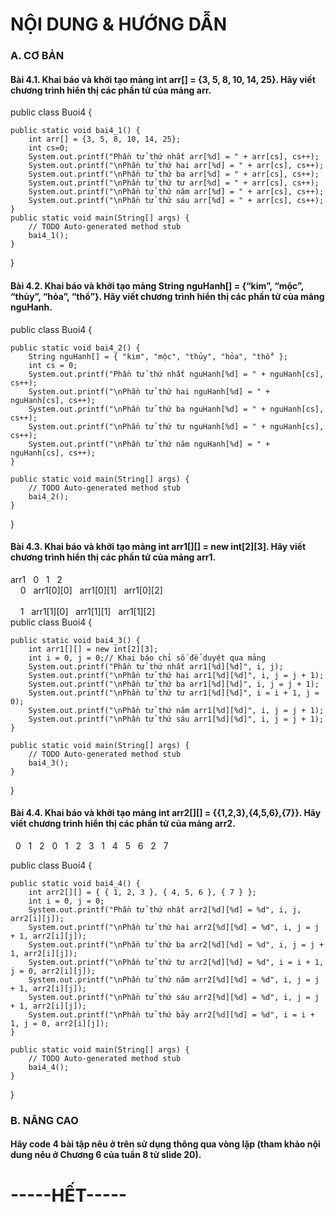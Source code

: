 <h1>NỘI DUNG & HƯỚNG DẪN</h1>
<h3>A. CƠ BẢN</h3>
<h4>Bài 4.1. Khai báo và khởi tạo mảng int arr[] = {3, 5, 8, 10, 14, 25}. Hãy viết chương trình hiển thị các phần tử của mảng arr.</h4>
public class Buoi4 {

	public static void bai4_1() {
		int arr[] = {3, 5, 8, 10, 14, 25};
		int cs=0;
		System.out.printf("Phần tử thứ nhất arr[%d] = " + arr[cs], cs++);
		System.out.printf("\nPhần tử thứ hai arr[%d] = " + arr[cs], cs++);
		System.out.printf("\nPhần tử thứ ba arr[%d] = " + arr[cs], cs++);
		System.out.printf("\nPhần tử thứ tư arr[%d] = " + arr[cs], cs++);
		System.out.printf("\nPhần tử thứ năm arr[%d] = " + arr[cs], cs++);
		System.out.printf("\nPhần tử thứ sáu arr[%d] = " + arr[cs], cs++);
	}
	public static void main(String[] args) {
		// TODO Auto-generated method stub
		bai4_1();
	}

}
<h4>Bài 4.2. Khai báo và khởi tạo mảng String nguHanh[] = {“kim”, “mộc”, “thủy”, “hỏa”, “thổ”}. Hãy viết chương trình hiển thị các phần tử của mảng nguHanh.</h4>
public class Buoi4 {

	public static void bai4_2() {
		String nguHanh[] = { "kim", "mộc", "thủy", "hỏa", "thổ" };
		int cs = 0;
		System.out.printf("Phần tử thứ nhất nguHanh[%d] = " + nguHanh[cs], cs++);
		System.out.printf("\nPhần tử thứ hai nguHanh[%d] = " + nguHanh[cs], cs++);
		System.out.printf("\nPhần tử thứ ba nguHanh[%d] = " + nguHanh[cs], cs++);
		System.out.printf("\nPhần tử thứ tư nguHanh[%d] = " + nguHanh[cs], cs++);
		System.out.printf("\nPhần tử thứ năm nguHanh[%d] = " + nguHanh[cs], cs++);
	}

	public static void main(String[] args) {
		// TODO Auto-generated method stub
		bai4_2();
	}
}
<h4>Bài 4.3. Khai báo và khởi tạo mảng int arr1[][] = new int[2][3]. Hãy viết chương trình hiển thị các phần tử của mảng arr1.</h4>
arr1 &nbsp; 0 &nbsp; 1 &nbsp; 2
<br>&#160 &nbsp; 0 &nbsp; arr1[0][0] &nbsp; arr1[0][1] &nbsp; arr1[0][2]</br>
<br>&#160 &nbsp; 1 &nbsp; arr1[1][0] &nbsp; arr1[1][1] &nbsp; arr1[1][2]</br>
public class Buoi4 {

	public static void bai4_3() {
		int arr1[][] = new int[2][3];
		int i = 0, j = 0;// Khai báo chỉ số để duyệt qua mảng
		System.out.printf("Phần tử thứ nhất arr1[%d][%d]", i, j);
		System.out.printf("\nPhần tử thứ hai arr1[%d][%d]", i, j = j + 1);
		System.out.printf("\nPhần tử thứ ba arr1[%d][%d]", i, j = j + 1);
		System.out.printf("\nPhần tử thứ tư arr1[%d][%d]", i = i + 1, j = 0);
		System.out.printf("\nPhần tử thứ năm arr1[%d][%d]", i, j = j + 1);
		System.out.printf("\nPhần tử thứ sáu arr1[%d][%d]", i, j = j + 1);
	}

	public static void main(String[] args) {
		// TODO Auto-generated method stub
		bai4_3();
	}
}
 
<h4>Bài 4.4. Khai báo và khởi tạo mảng int arr2[][] = {{1,2,3},{4,5,6},{7}}. Hãy viết chương trình hiển thị các phần tử của mảng arr2.</h4>

&nbsp; 0 &nbsp; 1 &nbsp; 2
&nbsp; 0 &nbsp; 1 &nbsp; 2 &nbsp; 3
&nbsp; 1 &nbsp; 4 &nbsp; 5 &nbsp; 6
&nbsp; 2 &nbsp; 7		

public class Buoi4 {

	public static void bai4_4() {
		int arr2[][] = { { 1, 2, 3 }, { 4, 5, 6 }, { 7 } };
		int i = 0, j = 0;
		System.out.printf("Phần tử thứ nhất arr2[%d][%d] = %d", i, j, arr2[i][j]);
		System.out.printf("\nPhần tử thứ hai arr2[%d][%d] = %d", i, j = j + 1, arr2[i][j]);
		System.out.printf("\nPhần tử thứ ba arr2[%d][%d] = %d", i, j = j + 1, arr2[i][j]);
		System.out.printf("\nPhần tử thứ tư arr2[%d][%d] = %d", i = i + 1, j = 0, arr2[i][j]);
		System.out.printf("\nPhần tử thứ năm arr2[%d][%d] = %d", i, j = j + 1, arr2[i][j]);
		System.out.printf("\nPhần tử thứ sáu arr2[%d][%d] = %d", i, j = j + 1, arr2[i][j]);
		System.out.printf("\nPhần tử thứ bảy arr2[%d][%d] = %d", i = i + 1, j = 0, arr2[i][j]);
	}

	public static void main(String[] args) {
		// TODO Auto-generated method stub
		bai4_4();
	}
}

<h3>B. NÂNG CAO</h3>
<H4>Hãy code 4 bài tập nêu ở trên sử dụng thông qua vòng lặp (tham khảo nội dung nêu ở Chương 6 của tuần 8 từ slide 20).</h4>
<h1>-----HẾT-----<h1>

